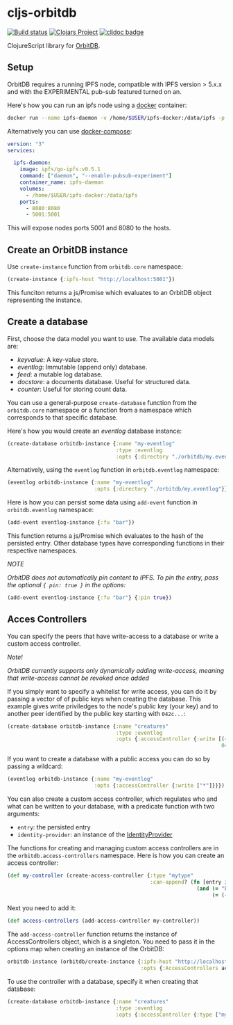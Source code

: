 # cljs-orbitdb

[![Build status](https://circleci.com/gh/district0x/cljs-orbitdb/tree/master.svg?style=shield)](https://circleci.com/gh/district0x/cljs-orbitdb/tree/master)
[![Clojars Project](https://img.shields.io/clojars/v/district0x/cljs-orbitdb.svg)](https://clojars.org/district0x/cljs-orbitdb)
[![cljdoc badge](https://cljdoc.org/badge/district0x/cljs-orbitdb)](https://cljdoc.org/d/district0x/cljs-orbitdb/CURRENT)

ClojureScript library for [OrbitDB](https://github.com/orbitdb/orbit-db/blob/master/API.md).

## Setup

OrbitDB requires a running IPFS node, compatible with IPFS version > 5.x.x and with the EXPERIMENTAL pub-sub featured turned on an.

Here's how you can run an ipfs node using a [docker](https://www.docker.com/) container:

```bash
docker run --name ipfs-daemon -v /home/$USER/ipfs-docker:/data/ipfs -p 8080:8080 -p 5001:5001 ipfs/go-ipfs:latest daemon --enable-pubsub-experiment
```

Alternatively you can use [docker-compose](https://docs.docker.com/compose/):

```yaml
version: "3"
services:

  ipfs-daemon:
    image: ipfs/go-ipfs:v0.5.1
    command: ["daemon", "--enable-pubsub-experiment"]
    container_name: ipfs-daemon
    volumes:
      - /home/$USER/ipfs-docker:/data/ipfs
    ports:
      - 8080:8080
      - 5001:5001
```

This will expose nodes ports 5001 and 8080 to the hosts.

## Create an OrbitDB instance

Use `create-instance` function from `orbitdb.core` namespace:

```clojure
(create-instance {:ipfs-host "http://localhost:5001"})
```

This funciton returns a js/Promise which evaluates to an OrbitDB object representing the instance.

## Create a database

First, choose the data model you want to use. The available data models are:

- *keyvalue*: A key-value store.
- *eventlog*: Immutable (append only) database.
- *feed*: a mutable log database.
- *docstore*: a documents database. Useful for structured data.
- *counter*: Useful for storing count data.

You can use a general-purpose `create-database` function from the `orbitdb.core` namespace or a function from a namespace which corresponds to that specific database.

Here's how you would create an *eventlog* database instance:

```clojure
(create-database orbitdb-instance {:name "my-eventlog"
                                   :type :eventlog
                                   :opts {:directory "./orbitdb/my.eventlog"}})
```

Alternatively, using the `eventlog` function in `orbitdb.eventlog` namespace:

```clojure
(eventlog orbitdb-instance {:name "my-eventlog"
                            :opts {:directory "./orbitdb/my.eventlog"}})
```

Here is how you can persist some data using `add-event` function in `orbitdb.eventlog` namespace:

```clojure
(add-event eventlog-instance {:fu "bar"})
```

This function returns a js/Promise which evaluates to the hash of the persisted entry.
Other database types have corresponding functions in their respective namespaces.

*NOTE*

_OrbitDB does not automatically pin content to IPFS. To pin the entry, pass the optional `{ pin: true }` in the options:_

```clojure
(add-event eventlog-instance {:fu "bar"} {:pin true})
```

## Acces Controllers

You can specify the peers that have write-access to a database or write a custom access controller.

*Note!*

_OrbitDB currently supports only dynamically adding write-access, meaning that write-access cannot be revoked once added_

If you simply want to specify a whitelist for write access, you can do it by passing a vector of of public keys when creating the database.
This example gives write priviledges to the node's public key (your key) and to another peer identified by the public key starting with `042c...`:

```clojure
(create-database orbitdb-instance {:name "creatures"
                                   :type :eventlog
                                   :opts {:accessController {:write [(-> ^js orbitdb-instance .-identity .-id)
                                                                     042c07044e7ea51a489c02854db5e09f0191690dc59db0afd95328c9db614a2976e088cab7c86d7e48183191258fc59dc699653508ce25bf0369d67f33d5d77839]}}})
```

If you want to create a database with a public access you can do so by passing a wildcard:

```clojure
(eventlog orbitdb-instance {:name "my-eventlog"
                            :opts {:accessController {:write ["*"]}}})
```

You can also create a custom access controller, which regulates who and what can be written to your database, with a predicate function with two arguments:
- `entry`: the persisted entry
- `identity-provider`: an instance of the [IdentityProvider](https://github.com/orbitdb/orbit-db-identity-provider)

The functions for creating and managing custom access controllers are in the `orbitdb.access-controllers` namespace.
Here is how you can create an access controller:

```clojure
(def my-controller (create-access-controller {:type "mytype"
                                              :can-append? (fn [entry identity-provider]
                                                             (and (= "bar" (:fu entry))
                                                                  (= (-> ^js orbitdb-instance .-identity .-id) (-> ^js identity-provider .-id))))}))
```

Next you need to add it:

```clojure
(def access-controllers (add-access-controller my-controller))
```

The `add-access-controller` function returns the instance of AccessControllers object, which is a singleton. You need to pass it in the options map when creating an instance of the OrbitDB:

```clojure
orbitdb-instance (orbitdb/create-instance {:ipfs-host "http://localhost:5001"
                                           :opts {:AccessControllers access-controllers}})
```

To use the controller with a database, specify it when creating that database:

```clojure
(create-database orbitdb-instance {:name "creatures"
                                   :type :eventlog
                                   :opts {:accessController {:type ["my-type"]}}})
```
